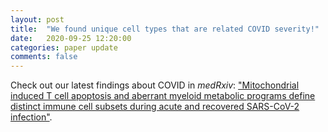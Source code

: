 ```yaml
---
layout: post
title:  "We found unique cell types that are related COVID severity!"
date:   2020-09-25 12:20:00
categories: paper update
comments: false
---
```

Check out our latest findings about COVID in *medRxiv*: ["Mitochondrial induced T cell apoptosis and aberrant myeloid metabolic programs define distinct immune cell subsets during acute and recovered SARS-CoV-2 infection"](https://www.medrxiv.org/content/10.1101/2020.09.10.20186064v1).

